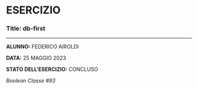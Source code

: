 # ESERCIZIO

### Title: db-first
---
**ALUNNO:** FEDERICO AIROLDI

**DATA:** 25 MAGGIO 2023

**STATO DELL'ESERCIZIO:** CONCLUSO

_Boolean Classe #93_